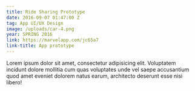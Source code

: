 ```yaml
---
title: Ride Sharing Prototype
date: 2016-09-07 01:47:00 Z
tag: App UI/UX Design
image: /uploads/car-4.png
year: SPRING 2016
link: https://marvelapp.com/jc65a7
link-title: App prototype
---
```


Lorem ipsum dolor sit amet, consectetur adipisicing elit. Voluptatem
incidunt dolore mollitia cum quas voluptates unde vel saepe accusantium quod amet
eveniet dolorem natus earum, architecto deserunt esse nisi libero!
